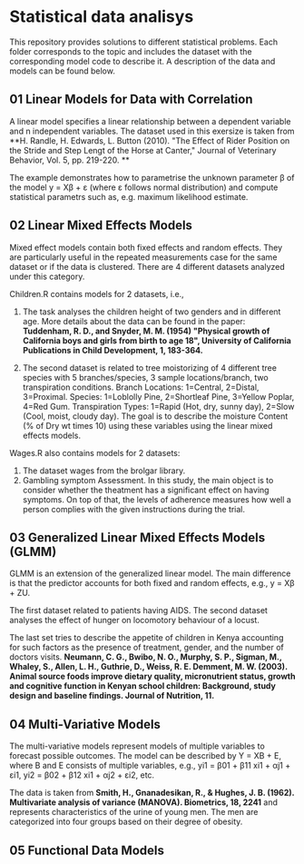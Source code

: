# Statistical data analisys

This repository provides solutions to different statistical problems. Each folder corresponds to the topic and includes the dataset with the corresponding model code to describe it. A description of the data and models can be found below.

## 01 Linear Models for Data with Correlation

A linear model specifies a linear relationship between a dependent variable and n independent variables. 
The dataset used in this exersize is taken from **H. Randle, H. Edwards, L. Button (2010). "The Effect of Rider Position on the Stride and Step Lengt of the Horse at Canter," Journal of Veterinary Behavior, Vol. 5, pp. 219-220. **

The example demonstrates how to parametrise the unknown parameter β of the model y = Xβ + ε (where ε follows normal distribution) 
and compute statistical parametrs such as, e.g. maximum likelihood estimate.

## 02 Linear Mixed Effects Models

Mixed effect models contain both fixed effects and random effects. They are particularly useful in the repeated measurements case for the same dataset or if the data is clustered.
There are 4 different datasets analyzed under this category.

Children.R contains models for 2 datasets, i.e.,
1. The task analyses the children height of two genders and in different age. More details about the data can be found in the paper:
   **Tuddenham, R. D., and Snyder, M. M. (1954) "Physical growth of California boys and girls from birth to age 18", University of California Publications in Child Development, 1, 183-364.**

2. The second dataset is related to tree moistorizing of 4 different tree species with 5 branches/species, 3 sample locations/branch, two transpiration
   conditions. Branch Locations: 1=Central, 2=Distal, 3=Proximal. Species: 1=Loblolly Pine, 2=Shortleaf Pine, 3=Yellow Poplar, 4=Red Gum.
   Transpiration Types: 1=Rapid (Hot, dry, sunny day), 2=Slow (Cool, moist, cloudy day). The goal is to describe the moisture Content (% of Dry wt times 10) using these variables using the linear mixed effects models.

Wages.R also contains models for 2 datasets:
1. The dataset wages from the brolgar library.
2. Gambling symptom Assessment. In this study, the main object is to consider whether the theatment has a significant effect on having symptoms. On top of that, the levels of adherence measures
how well a person complies with the given instructions during the trial.

## 03 Generalized Linear Mixed Effects Models (GLMM) 

GLMM is an extension of the generalized linear model. The main difference is that the predictor accounts for both fixed and random effects, e.g., y = Xβ + ZU.

The first dataset related to patients having AIDS. The second dataset analyses the effect of hunger on locomotory behaviour of a locust.

The last set tries to describe the appetite of children in Kenya accounting for such factors as the presence of treatment, gender, and the number of doctors visits. 
**Neumann, C. G., Bwibo, N. O., Murphy, S. P., Sigman, M., Whaley, S., Allen, L. H., Guthrie, D., Weiss, R. E. Demment, M. W. (2003). Animal source foods improve dietary quality, micronutrient status, growth and cognitive function in Kenyan school children: Background, study design and baseline findings. Journal of Nutrition, 11.**


## 04 Multi-Variative Models

The multi-variative models represent models of multiple variables to forecast possible outcomes. The model can be described by Y = XB + E, where B and E consists of multiple variables, e.g., yi1 = β01 + β11 xi1 + αj1 + εi1, yi2 = β02 + β12 xi1 + αj2 + εi2, etc.

The data is taken from **Smith, H., Gnanadesikan, R., & Hughes, J. B. (1962). Multivariate analysis of variance (MANOVA). Biometrics, 18, 2241** and represents characteristics of the
urine of young men. The men are categorized into four groups based on their degree of obesity.

## 05 Functional Data Models

